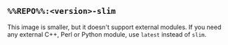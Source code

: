 ## `%%REPO%%:<version>-slim`

This image is smaller, but it doesn't support external modules. If you need any external C++, Perl or Python module, use `latest` instead of `slim`.
